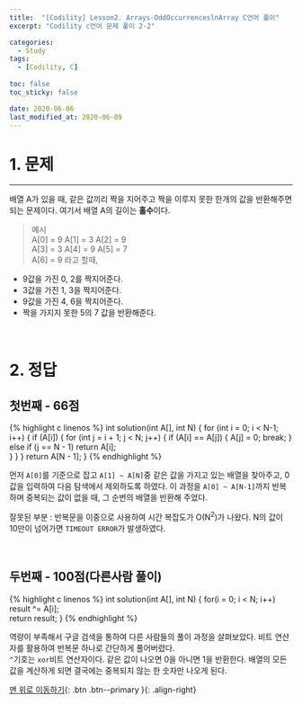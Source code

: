 ```yaml
---
title:  "[Codility] Lesson2. Arrays-OddOccurrenceslnArray C언어 풀이" 
excerpt: "Codility c언어 문제 풀이 2-2"

categories:
  - Study
tags:
  - [Codility, C]
 
toc: false
toc_sticky: false

date: 2020-06-06
last_modified_at: 2020-06-09
---
```

# 1. 문제
---
배열 A가 있을 때, 같은 값끼리 짝을 지어주고 짝을 이루지 못한 한개의 값을 반환해주면 되는 문제이다. 여기서 배열 A의 길이는 **홀수**이다.
>예시   
A[0] = 9 A[1] = 3 A[2] = 9   
A[3] = 3 A[4] = 9 A[5] = 7   
A[6] = 9 라고 할때,  

- 9값을 가진 0, 2를 짝지어준다.   
- 3값을 가진 1, 3을 짝지어준다.   
- 9값을 가진 4, 6을 짝지어준다.   
- 짝을 가지지 못한 5의 7 값을 반환해준다.

<br>

# 2. 정답
## 첫번째 - 66점
{% highlight c linenos %}
int solution(int A[], int N) {
    for (int i = 0; i < N-1; i++) {
        if (A[i]) {
            for (int j = i + 1; j < N; j++) {
                if (A[i] == A[j]) {
                    A[j] = 0;
                    break;
                }
                else if (j == N - 1) 
                    return A[i];                
            }
        }
    }
    return A[N - 1];
}
{% endhighlight %}

먼저 `A[0]`를 기준으로 잡고 `A[1] ~ A[N]`중 같은 값을 가지고 있는 배열을 찾아주고, 0 값을 입력하여 다음 탐색에서 제외하도록 하였다. 이 과정을 `A[0] ~ A[N-1]`까지 반복하며 중복되는 값이 없을 때, 그 순번의 배열을 반환해 주었다. 

잘못된 부분 : 반복문을 이중으로 사용하여 시간 복잡도가 O(N<sup>2</sup>)가 나왔다. N의 값이 10만이 넘어가면 `TIMEOUT ERROR`가 발생하였다.

<br>

## 두번째 - 100점(다른사람 풀이) 
{% highlight c linenos %}
int solution(int A[], int N) {
    for(i = 0; i < N; i++)
        result ^= A[i];     
    return result;
}
{% endhighlight %}

역량이 부족해서 구글 검색을 통하여 다른 사람들의 풀이 과정을 살펴보았다. 비트 연산자를 활용하여 반복문 하나로 간단하게 풀어버렸다.   
`^`기호는 `xor`비트 연산자이다. 같은 값이 나오면 0을 아니면 1을 반환한다. 배열의 모든 값을 계산하게 되면 결국에는 중복되지 않는 한 숫자만 나오게 된다.
 
[맨 위로 이동하기](#){: .btn .btn--primary }{: .align-right}
